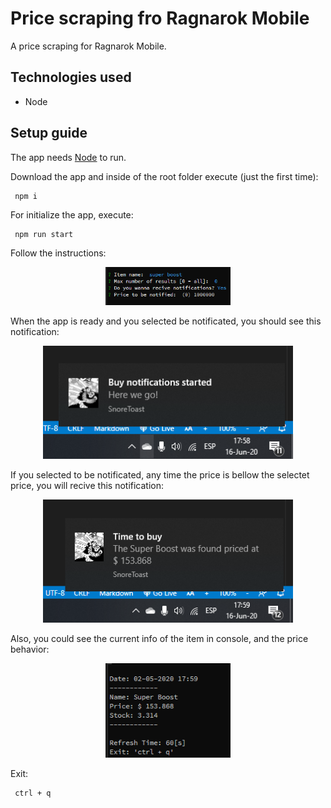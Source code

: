 # Price scraping fro Ragnarok Mobile

A price scraping for Ragnarok Mobile.

## Technologies used

- Node

## Setup guide

The app needs [Node](https://nodejs.org/es/download/) to run.

Download the app and inside of the root folder execute (just the first time):

```
 npm i
```

For initialize the app, execute:

```
 npm run start
```

Follow the instructions:

<p align="center"><img src="/img/setup.png" width="200"></p>

When the app is ready and you selected be notificated, you should see this notification:

<p align="center"><img src="/img/first-notification.png" width="400"></p>

If you selected to be notificated, any time the price is bellow the selectet price, you will recive this notification:

<p align="center"><img src="/img/price-notification.png" width="400"></p>

Also, you could see the current info of the item in console, and the price behavior:

<p align="center"><img src="/img/item-info.png" width="200"></p>

Exit:

```
 ctrl + q
```
